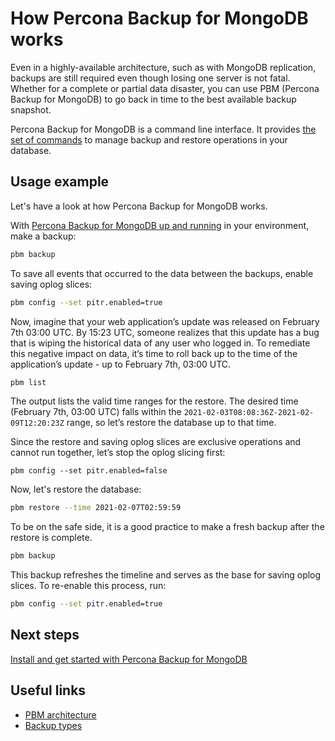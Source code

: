 # How Percona Backup for MongoDB works

Even in a highly-available architecture, such as with MongoDB replication, backups are still required even though losing one server is not fatal. Whether for a complete or partial data disaster, you can use PBM (Percona Backup for MongoDB) to go back in time to the best available backup snapshot.

Percona Backup for MongoDB is a command line interface. It provides [the set of commands](reference/pbm-commands.md) to manage backup and restore operations in your database.

## Usage example

Let's have a look at how Percona Backup for MongoDB works.

With [Percona Backup for MongoDB up and running](installation.md) in your environment, make a backup:

```sh
pbm backup
```

To save all events that occurred to the data between the backups, enable saving oplog slices:

```sh
pbm config --set pitr.enabled=true
```

Now, imagine that your web application’s update was released on February 7th 03:00 UTC. By 15:23 UTC, someone realizes that this update has a bug that is wiping the historical data of any user who logged in. To remediate this negative impact on data, it’s time to roll back up to the time of the application’s update - up to February 7th, 03:00 UTC.

```sh
pbm list
```

The output lists the valid time ranges for the restore. The desired time (February 7th, 03:00 UTC) falls within the `2021-02-03T08:08:36Z-2021-02-09T12:20:23Z` range, so let’s restore the database up to that time.

Since the restore and saving oplog slices are exclusive operations and cannot run together, let’s stop the oplog slicing first:

```
pbm config --set pitr.enabled=false
```

Now, let's restore the database:

```sh
pbm restore --time 2021-02-07T02:59:59
```

To be on the safe side, it is a good practice to make a fresh backup after the restore is complete.

```sh
pbm backup
```

This backup refreshes the timeline and serves as the base for saving oplog slices. To re-enable this process, run:

```sh
pbm config --set pitr.enabled=true
```

## Next steps

[Install and get started with Percona Backup for MongoDB](installation.md)

## Useful links

* [PBM architecture](details/architecture.md)
* [Backup types](features/backup-types.md)

